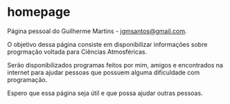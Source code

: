 # homepage
Página pessoal do Guilherme Martins - jgmsantos@gmail.com.

O objetivo dessa página consiste em disponibilizar informações sobre progrmação voltada para Ciências Atmosféricas.

Serão disponibilizados programas feitos por mim, amigos e encontrados na internet para ajudar pessoas que possuem alguma dificuldade com programação.

Espero que essa página seja útil e que possa ajudar outras pessoas.